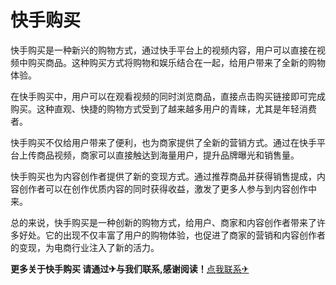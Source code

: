 # 快手购买

快手购买是一种新兴的购物方式，通过快手平台上的视频内容，用户可以直接在视频中购买商品。这种购买方式将购物和娱乐结合在一起，给用户带来了全新的购物体验。

在快手购买中，用户可以在观看视频的同时浏览商品，直接点击购买链接即可完成购买。这种直观、快捷的购物方式受到了越来越多用户的青睐，尤其是年轻消费者。

快手购买不仅给用户带来了便利，也为商家提供了全新的营销方式。通过在快手平台上传商品视频，商家可以直接触达到海量用户，提升品牌曝光和销售量。

快手购买也为内容创作者提供了新的变现方式。通过推荐商品并获得销售提成，内容创作者可以在创作优质内容的同时获得收益，激发了更多人参与到内容创作中来。

总的来说，快手购买是一种创新的购物方式，给用户、商家和内容创作者带来了许多好处。它的出现不仅丰富了用户的购物体验，也促进了商家的营销和内容创作者的变现，为电商行业注入了新的活力。

**更多关于快手购买 请通过✈与我们联系,感谢阅读！**[点我联系✈](https://help.k02.cc)